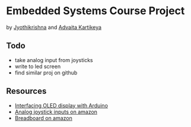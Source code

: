 # Embedded Systems Course Project

by [Jyothikrishna](https://github.com/bhendi-boi) and [Advaita Kartikeya](https://github.com/addukar28)

## Todo

- take analog input from joysticks
- write to led screen
- find similar proj on github

## Resources

- [Interfacing OLED display with Arduino](https://arduinogetstarted.com/tutorials/arduino-oled)
- [Analog joystick inputs on amazon](https://www.amazon.in/Robocraze-Joystick-Module-PS2-Set/dp/B086VZH739/ref=sr_1_1?crid=145H0YY0Z3JL2&keywords=analog+joystick+arduino&qid=1678278830&sprefix=analog+joystick%2Caps%2C358&sr=8-1)
- [Breadboard on amazon](https://www.amazon.in/Generic-Elementz-Solderless-Piecesb-Circuit/dp/B00MC1CCZQ/ref=d_pb_allspark_dp_sims_pao_desktop_session_based_sccl_3_4/262-7575818-7576961?pd_rd_w=NU91w&content-id=amzn1.sym.f9221308-d9c7-4a5c-ac35-a081ae29b064&pf_rd_p=f9221308-d9c7-4a5c-ac35-a081ae29b064&pf_rd_r=ST98S7S7J5KPEXNH7DM8&pd_rd_wg=wT806&pd_rd_r=dcfd5eac-77a9-4945-bb08-3c8609fa9b67&pd_rd_i=B00MC1CCZQ&th=1)
